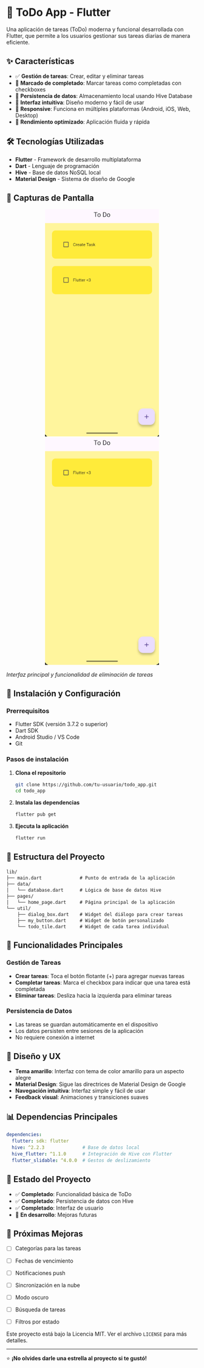 # 📝 ToDo App - Flutter

Una aplicación de tareas (ToDo) moderna y funcional desarrollada con Flutter, que permite a los usuarios gestionar sus tareas diarias de manera eficiente.

## ✨ Características

- ✅ **Gestión de tareas**: Crear, editar y eliminar tareas
- 🎯 **Marcado de completado**: Marcar tareas como completadas con checkboxes
- 💾 **Persistencia de datos**: Almacenamiento local usando Hive Database
- 🎨 **Interfaz intuitiva**: Diseño moderno y fácil de usar
- 📱 **Responsive**: Funciona en múltiples plataformas (Android, iOS, Web, Desktop)
- 🚀 **Rendimiento optimizado**: Aplicación fluida y rápida

## 🛠️ Tecnologías Utilizadas

- **Flutter** - Framework de desarrollo multiplataforma
- **Dart** - Lenguaje de programación
- **Hive** - Base de datos NoSQL local
- **Material Design** - Sistema de diseño de Google

## 📱 Capturas de Pantalla

<div align="center">
  <img src="assets/screenshots/Captura%20de%20pantalla%202025-07-19%20141404.png" width="300" alt="Página principal de la ToDo App" />
  <img src="assets/screenshots/Captura%20de%20pantalla%202025-07-19%20141457.png" width="300" alt="Eliminar tarea con gesto de deslizamiento" />
</div>

*Interfaz principal y funcionalidad de eliminación de tareas*

## 🚀 Instalación y Configuración

### Prerrequisitos

- Flutter SDK (versión 3.7.2 o superior)
- Dart SDK
- Android Studio / VS Code
- Git

### Pasos de instalación

1. **Clona el repositorio**
   ```bash
   git clone https://github.com/tu-usuario/todo_app.git
   cd todo_app
   ```

2. **Instala las dependencias**
   ```bash
   flutter pub get
   ```

3. **Ejecuta la aplicación**
   ```bash
   flutter run
   ```

## 📁 Estructura del Proyecto

```
lib/
├── main.dart              # Punto de entrada de la aplicación
├── data/
│   └── database.dart      # Lógica de base de datos Hive
├── pages/
│   └── home_page.dart     # Página principal de la aplicación
└── util/
    ├── dialog_box.dart    # Widget del diálogo para crear tareas
    ├── my_button.dart     # Widget de botón personalizado
    └── todo_tile.dart     # Widget de cada tarea individual
```

## 🔧 Funcionalidades Principales

### Gestión de Tareas
- **Crear tareas**: Toca el botón flotante (+) para agregar nuevas tareas
- **Completar tareas**: Marca el checkbox para indicar que una tarea está completada
- **Eliminar tareas**: Desliza hacia la izquierda para eliminar tareas

### Persistencia de Datos
- Las tareas se guardan automáticamente en el dispositivo
- Los datos persisten entre sesiones de la aplicación
- No requiere conexión a internet

## 🎨 Diseño y UX

- **Tema amarillo**: Interfaz con tema de color amarillo para un aspecto alegre
- **Material Design**: Sigue las directrices de Material Design de Google
- **Navegación intuitiva**: Interfaz simple y fácil de usar
- **Feedback visual**: Animaciones y transiciones suaves

## 📊 Dependencias Principales

```yaml
dependencies:
  flutter: sdk: flutter
  hive: ^2.2.3              # Base de datos local
  hive_flutter: ^1.1.0      # Integración de Hive con Flutter
  flutter_slidable: ^4.0.0  # Gestos de deslizamiento
```

## 🔄 Estado del Proyecto

- ✅ **Completado**: Funcionalidad básica de ToDo
- ✅ **Completado**: Persistencia de datos con Hive
- ✅ **Completado**: Interfaz de usuario
- 🔄 **En desarrollo**: Mejoras futuras

## 🚧 Próximas Mejoras

- [ ] Categorías para las tareas
- [ ] Fechas de vencimiento
- [ ] Notificaciones push
- [ ] Sincronización en la nube
- [ ] Modo oscuro
- [ ] Búsqueda de tareas
- [ ] Filtros por estado


Este proyecto está bajo la Licencia MIT. Ver el archivo `LICENSE` para más detalles.


---

⭐ **¡No olvides darle una estrella al proyecto si te gustó!**
